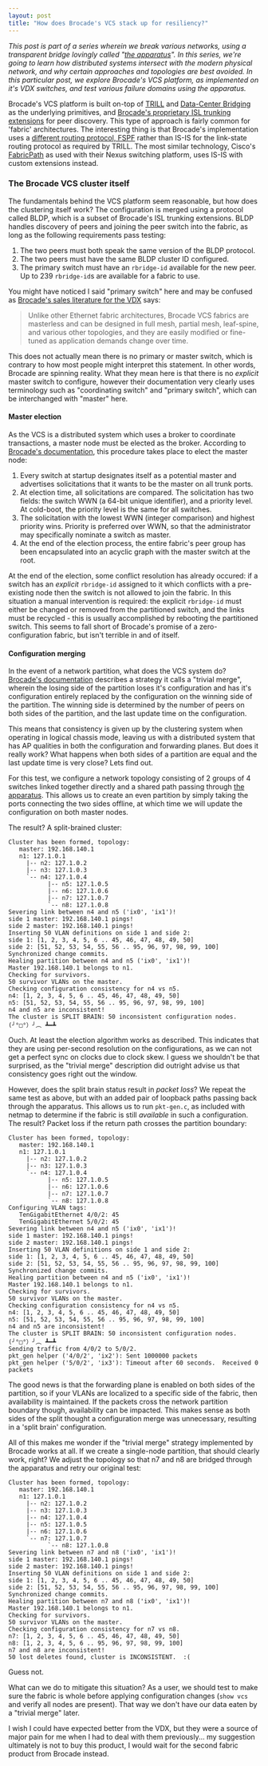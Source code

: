 ```yaml
---
layout: post
title: "How does Brocade's VCS stack up for resiliency?"
---
```


*This post is part of a series wherein we break various networks, using a transparent bridge lovingly called "[the apparatus][kafka]". In this series, we're going to learn how distributed systems intersect with the modern physical network, and why certain approaches and topologies are best avoided. In this particular post, we explore Brocade's VCS platform, as implemented on it's VDX switches, and test various failure domains using the apparatus.*

[kafka]: http://www.kafka-online.info/in-the-penal-colony.html

Brocade's VCS platform is built on-top of [TRILL][TRILL] and [Data-Center Bridging][DCB] as the underlying primitives, and [Brocade's proprietary ISL trunking extensions][brocade-isl] for peer discovery.  This type of approach is fairly common for 'fabric' architectures.  The interesting thing is that Brocade's implementation uses a [different routing protocol, FSPF][brocade-note-1] rather than IS-IS for the link-state routing protocol as required by TRILL.  The most similar technology, Cisco's [FabricPath][fabricpath] as used with their Nexus switching platform, uses IS-IS with custom extensions instead.

[TRILL]: http://en.wikipedia.org/wiki/TRILL_%28computing%29
[DCB]: http://en.wikipedia.org/wiki/Data_center_bridging
[brocade-isl]: http://www.brocade.com/downloads/documents/data_sheets/product_data_sheets/isl-trunking-ds.pdf
[brocade-note-1]: http://vimeo.com/41513961#t=250s
[fabricpath]: http://www.networkworld.com/article/2187263/lan-wan/dissecting-cisco-s-fabricpath-ethernet-technology.html

### The Brocade VCS cluster itself

The fundamentals behind the VCS platform seem reasonable, but how does the clustering itself work?  The configuration is merged using a protocol called BLDP, which is a subset of Brocade's ISL trunking extensions.  BLDP handles discovery of peers and joining the peer switch into the fabric, as long as the following requirements pass testing:

1. The two peers must both speak the same version of the BLDP protocol.
2. The two peers must have the same BLDP cluster ID configured.
3. The primary switch must have an `rbridge-id` available for the new peer.  Up to 239 `rbridge-id`s are available for a fabric to use.

You might have noticed I said "primary switch" here and may be confused as [Brocade's sales literature for the VDX][brocade-vdx-sales-1] says:

> Unlike other Ethernet fabric architectures, Brocade VCS fabrics are masterless and can be designed in full mesh, partial mesh, leaf-spine, and various other topologies, and they are easily modified or fine-tuned as application demands change over time.

This does not actually mean there is no primary or master switch, which is contrary to how most people might interpret this statement.  In other words, Brocade are spinning reality.  What they mean here is that there is no *explicit* master switch to configure, however their documentation very clearly uses terminology such as "coordinating switch" and "primary switch", which can be interchanged with "master" here.

[brocade-vdx-sales-1]: http://www.brocade.com/solutions-technology/technology/vcs-technology/details.page

#### Master election

As the VCS is a distributed system which uses a broker to coordinate transactions, a master node must be elected as the broker.  According to [Brocade's documentation][brocade-nos-docs], this procedure takes place to elect the master node:

1. Every switch at startup designates itself as a potential master and advertises solicitations that it wants to be the master on all trunk ports.
2. At election time, all solicitations are compared.  The solicitation has two fields: the switch WWN (a 64-bit unique identifier), and a priority level.  At cold-boot, the priority level is the same for all switches.
3. The solicitation with the lowest WWN (integer comparison) and highest priority wins.  Priority is preferred over WWN, so that the administrator may specifically nominate a switch as master.
4. At the end of the election process, the entire fabric's peer group has been encapsulated into an acyclic graph with the master switch at the root.

[brocade-nos-docs]: http://www.brocade.com/downloads/documents/product_manuals/B_VDX/NOS_AdminGuide_v410.pdf

At the end of the election, some conflict resolution has already occured: if a switch has an *explicit* `rbridge-id` assigned to it which conflicts with a pre-existing node then the switch is not allowed to join the fabric.  In this situation a manual intervention is required: the explicit `rbridge-id` must either be changed or removed from the partitioned switch, and the links must be recycled - this is usually accomplished by rebooting the partitioned switch.  This seems to fall short of Brocade's promise of a zero-configuration fabric, but isn't terrible in and of itself.

#### Configuration merging

In the event of a network partition, what does the VCS system do?  [Brocade's documentation][brocade-nos-docs] describes a strategy it calls a "trivial merge", wherein the losing side of the partition loses it's configuration and has it's configuration entirely replaced by the configuration on the winning side of the partition.  The winning side is determined by the number of peers on both sides of the partition, and the last update time on the configuration.

This means that consistency is given up by the clustering system when operating in logical chassis mode, leaving us with a distributed system that has AP qualities in both the configuration and forwarding planes.  But does it really work?  What happens when both sides of a partition are equal and the last update time is very close?  Lets find out.

For this test, we configure a network topology consisting of 2 groups of 4 switches linked together directly and a shared path passing through [the apparatus][apparatus].  This allows us to create an even partition by simply taking the ports connecting the two sides offline, at which time we will update the configuration on both master nodes.

[apparatus]: http://kaniini.dereferenced.org/2014/12/11/how-resilient-are-ethernet-fabrics-anyway.html

The result?  A split-brained cluster:

    Cluster has been formed, topology:
       master: 192.168.140.1
       n1: 127.1.0.1
         |-- n2: 127.1.0.2
         |-- n3: 127.1.0.3
         `-- n4: 127.1.0.4
               |-- n5: 127.1.0.5
               |-- n6: 127.1.0.6
               |-- n7: 127.1.0.7
               `-- n8: 127.1.0.8
    Severing link between n4 and n5 ('ix0', 'ix1')!
    side 1 master: 192.168.140.1 pings!
    side 2 master: 192.168.140.1 pings!
    Inserting 50 VLAN definitions on side 1 and side 2:
    side 1: [1, 2, 3, 4, 5, 6 .. 45, 46, 47, 48, 49, 50]
    side 2: [51, 52, 53, 54, 55, 56 .. 95, 96, 97, 98, 99, 100]
    Synchronized change commits.
    Healing partition between n4 and n5 ('ix0', 'ix1')!
    Master 192.168.140.1 belongs to n1.
    Checking for survivors.
    50 survivor VLANs on the master.
    Checking configuration consistency for n4 vs n5.
    n4: [1, 2, 3, 4, 5, 6 .. 45, 46, 47, 48, 49, 50]
    n5: [51, 52, 53, 54, 55, 56 .. 95, 96, 97, 98, 99, 100]
    n4 and n5 are inconsistent!
    The cluster is SPLIT BRAIN: 50 inconsistent configuration nodes. (╯°□°）╯︵ ┻━┻

Ouch.  At least the election algorithm works as described.  This indicates that they are using per-second resolution on the configurations, as we can not get a perfect sync on clocks due to clock skew.  I guess we shouldn't be that surprised, as the "trivial merge" description did outright advise us that consistency goes right out the window.

However, does the split brain status result in *packet loss*?  We repeat the same test as above, but with an added pair of loopback paths passing back through the apparatus.  This allows us to run `pkt-gen.c`, as included with netmap to determine if the fabric is still *available* in such a configuration.  The result?  Packet loss if the return path crosses the partition boundary:

    Cluster has been formed, topology:
       master: 192.168.140.1
       n1: 127.1.0.1
         |-- n2: 127.1.0.2
         |-- n3: 127.1.0.3
         `-- n4: 127.1.0.4
               |-- n5: 127.1.0.5
               |-- n6: 127.1.0.6
               |-- n7: 127.1.0.7
               `-- n8: 127.1.0.8
    Configuring VLAN tags:
       TenGigabitEthernet 4/0/2: 45
       TenGigabitEthernet 5/0/2: 45
    Severing link between n4 and n5 ('ix0', 'ix1')!
    side 1 master: 192.168.140.1 pings!
    side 2 master: 192.168.140.1 pings!
    Inserting 50 VLAN definitions on side 1 and side 2:
    side 1: [1, 2, 3, 4, 5, 6 .. 45, 46, 47, 48, 49, 50]
    side 2: [51, 52, 53, 54, 55, 56 .. 95, 96, 97, 98, 99, 100]
    Synchronized change commits.
    Healing partition between n4 and n5 ('ix0', 'ix1')!
    Master 192.168.140.1 belongs to n1.
    Checking for survivors.
    50 survivor VLANs on the master.
    Checking configuration consistency for n4 vs n5.
    n4: [1, 2, 3, 4, 5, 6 .. 45, 46, 47, 48, 49, 50]
    n5: [51, 52, 53, 54, 55, 56 .. 95, 96, 97, 98, 99, 100]
    n4 and n5 are inconsistent!
    The cluster is SPLIT BRAIN: 50 inconsistent configuration nodes. (╯°□°）╯︵ ┻━┻
    Sending traffic from 4/0/2 to 5/0/2.
    pkt_gen helper ('4/0/2', 'ix2'): Sent 1000000 packets
    pkt_gen helper ('5/0/2', 'ix3'): Timeout after 60 seconds.  Received 0 packets

The good news is that the forwarding plane is enabled on both sides of the partition, so if your VLANs are localized to a specific side of the fabric, then availability is maintained.  If the packets cross the network partition boundary though, availability can be impacted.  This makes sense as both sides of the split thought a configuration merge was unnecessary, resulting in a 'split brain' configuration.

All of this makes me wonder if the "trivial merge" strategy implemented by Brocade works at all.  If we create a single-node partition, that should clearly work, right?  We adjust the topology so that n7 and n8 are bridged through the apparatus and retry our original test:

    Cluster has been formed, topology:
       master: 192.168.140.1
       n1: 127.1.0.1
         |-- n2: 127.1.0.2
         |-- n3: 127.1.0.3
         |-- n4: 127.1.0.4
         |-- n5: 127.1.0.5
         |-- n6: 127.1.0.6
         `-- n7: 127.1.0.7
               `-- n8: 127.1.0.8
    Severing link between n7 and n8 ('ix0', 'ix1')!
    side 1 master: 192.168.140.1 pings!
    side 2 master: 192.168.140.1 pings!
    Inserting 50 VLAN definitions on side 1 and side 2:
    side 1: [1, 2, 3, 4, 5, 6 .. 45, 46, 47, 48, 49, 50]
    side 2: [51, 52, 53, 54, 55, 56 .. 95, 96, 97, 98, 99, 100]
    Synchronized change commits.
    Healing partition between n7 and n8 ('ix0', 'ix1')!
    Master 192.168.140.1 belongs to n1.
    Checking for survivors.
    50 survivor VLANs on the master.
    Checking configuration consistency for n7 vs n8.
    n7: [1, 2, 3, 4, 5, 6 .. 45, 46, 47, 48, 49, 50]
    n8: [1, 2, 3, 4, 5, 6 .. 95, 96, 97, 98, 99, 100]
    n7 and n8 are inconsistent!
    50 lost deletes found, cluster is INCONSISTENT.  :(

Guess not.

What can we do to mitigate this situation?  As a user, we should test to make sure the fabric is whole before applying configuration changes (`show vcs` and verify all nodes are present).  That way we don't have our data eaten by a "trivial merge" later.

I wish I could have expected better from the VDX, but they were a source of major pain for me when I had to deal with them previously... my suggestion ultimately is not to buy this product, I would wait for the second fabric product from Brocade instead.
